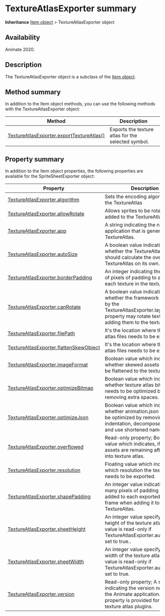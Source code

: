 # TextureAtlasExporter summary

**Inheritance** [Item object](../Item_object/Item_summary.md) > TextureAtlasExporter object

## Availability

Animate 2020.

## Description

The TextureAtlasExporter object is a subclass of the [Item object](../Item_object/Item_summary.md).

## Method summary

In addition to the Item object methods, you can use the following methods with the TextureAtlasExporter object:

| **Method** | **Description** |
| --- | --- |
| [TextureAtlasExporter.exportTextureAtlas()](../TextureAtlasExporter_object/TextureAtlasExporter.md) | Exports the texture atlas for the selected symbol. |

## Property summary

In addition to the Item object properties, the following properties are available for the SpriteSheetExporter object:

| **Property** | **Description** |
| --- | --- |
| [TextureAtlasExporter.algorithm](../TextureAtlasExporter_object/TextureAtlasExporter1.md) | Sets the encoding algorithm for the TextureAtlas |
| [TextureAtlasExporter.allowRotate](../TextureAtlasExporter_object/TextureAtlasExporter2.md) | Allows sprites to be rotated when added to the TextureAtlas |
| [TextureAtlasExporter.app](../TextureAtlasExporter_object/TextureAtlasExporter3.md) | A string indicating the name of the application that is generating the TextureAtlas. |
| [TextureAtlasExporter.autoSize](../TextureAtlasExporter_object/TextureAtlasExporter4.md) | A boolean value indicating whether the TextureAtlasExporter should calculate the overall size of TextureAtlas on its own. |
| [TextureAtlasExporter.borderPadding](../TextureAtlasExporter_object/TextureAtlasExporter5.md) | An integer indicating the number of pixels of padding to add around each texture in the texture atlas. |
| [TextureAtlasExporter.canRotate](../TextureAtlasExporter_object/TextureAtlasExporter6.md) | A boolean value indicating whether the framework specified by the TextureAtlasExporter.layoutFormat property may rotate textures when adding them to the texture atlas. |
| [TextureAtlasExporter.filePath](../TextureAtlasExporter_object/TextureAtlasExporter7.md) | It's the location where the texture atlas files needs to be exported. |
| [TextureAtlasExporter.flattenSkewObject](../TextureAtlasExporter_object/TextureAtlasExporter8.md) | It's the location where the texture atlas files needs to be exported. |
| [TextureAtlasExporter.imageFormat](../TextureAtlasExporter_object/TextureAtlasExporter9.md) | Boolean value which indicates whether skewed assets needs to be flattened to the texture atlas.. |
| [TextureAtlasExporter.optimizeBitmap](../TextureAtlasExporter_object/TextureAtlasExporter10.md) | Boolean value which indicates whether texture atlas bitmaps needs to be optimized by removing extra spaces. |
| [TextureAtlasExporter.optimizeJson](../TextureAtlasExporter_object/TextureAtlasExporter11.md) | Boolean value which indicates whether animation.json needs to be optimized by removing indentation, decomposed matrix and use shortened names. |
| [TextureAtlasExporter.overflowed](../TextureAtlasExporter_object/TextureAtlasExporter12.md) | Read-only property; Boolean value which indicates, if any assets are remaining after packing into texture atlas. |
| [TextureAtlasExporter.resolution](../TextureAtlasExporter_object/TextureAtlasExporter13.md) | Floating value which indicates in which resolution the textures needs to be exported. |
| [TextureAtlasExporter.shapePadding](../TextureAtlasExporter_object/TextureAtlasExporter14.md) | An integer value indicating how many pixels of padding should be added to each exported symbol frame when adding it to the TextureAtlas. |
| [TextureAtlasExporter.sheetHeight](../TextureAtlasExporter_object/TextureAtlasExporter15.md) | An integer value specifying the height of the texture atlas. This value is read-only if TextureAtlasExporter.autoSize is set to true.. |
| [TextureAtlasExporter.sheetWidth](../TextureAtlasExporter_object/TextureAtlasExporter16.md) | An integer value specifying the width of the texture atlas. This value is read-only if TextureAtlasExporter.autoSize is set to true. |
| [TextureAtlasExporter.version](../TextureAtlasExporter_object/TextureAtlasExporter17.md) | Read-only property; A stinrg indicating the version number of the Animate application. This property is provided for use by texture atlas plugins. |
